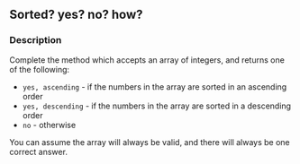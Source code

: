 ## Sorted? yes? no? how?

### Description

Complete the method which accepts an array of integers, and returns one of the following:

* `yes, ascending` - if the numbers in the array are sorted in an ascending order
* `yes, descending` - if the numbers in the array are sorted in a descending order
* `no` - otherwise

You can assume the array will always be valid, and there will always be one correct answer.